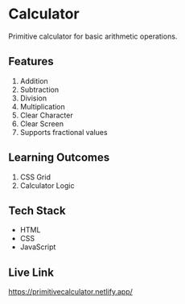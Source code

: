 # Calculator
Primitive calculator for basic arithmetic operations.

## Features
1. Addition
2. Subtraction
3. Division
4. Multiplication
5. Clear Character
6. Clear Screen
7. Supports fractional values

## Learning Outcomes
1. CSS Grid
2. Calculator Logic

## Tech Stack
<ul>
<li>HTML</li>
<li>CSS</li>
<li>JavaScript</li>
</ul>

## Live Link
https://primitivecalculator.netlify.app/
